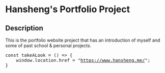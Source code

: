 # Hansheng's Portfolio Project

## Description
This is the portfolio website project that has an introduction of myself and some of past school & personal projects.

<pre>
const takeALook = () => {
    window.location.href = "<a href="https://www.hansheng.me/" title="Hansheng's Portfolio">https://www.hansheng.me/</a>";
}
</pre>